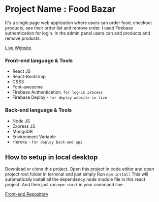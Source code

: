 # Project Name : Food Bazar

It's a single page web application where users can order food, checkout products, see their order list and remove order. I used Firebase authentication for login. In the admin panel users can add products and remove products.

[Live Website](https://food-bazar-project.web.app/).

### Front-end language & Tools

- React JS
- React-Bootstrap
- CSS3
- Font-awesome
- Firebase Authentication. `for log-in process`
- Firebase Deploy - `for deploy website in live`

### Back-end language & Tools

- Node JS
- Express JS
- MongoDB
- Environment Variable
- Heroku - `for deploy back-end api`

## How to setup in local desktop

Download or clone this project. Open this project in code editor and open project root folder in terminal and just simply Run `npm install`
This will automatically install all the dependency node module file in this react project.
And then just run `npm start` in your command line.

[Front-end Repository](https://github.com/MofasserHossain/Food_Bazar_Ecommerce)
